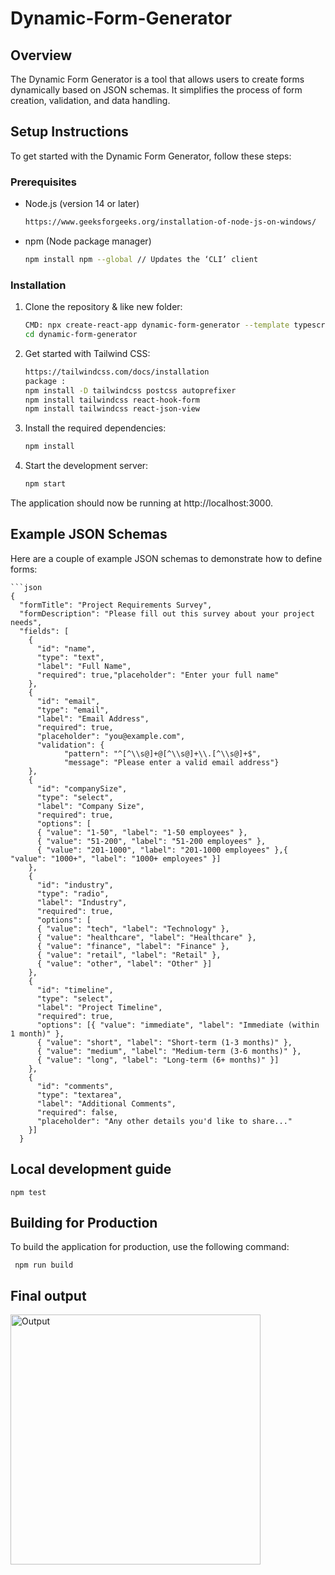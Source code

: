 <h1>Dynamic-Form-Generator</h1>

## Overview

The Dynamic Form Generator is a tool that allows users to create forms dynamically based on JSON schemas. It simplifies the process of form creation, validation, and data handling.

## Setup Instructions

To get started with the Dynamic Form Generator, follow these steps:

### Prerequisites

- Node.js (version 14 or later)
  ```bash
  https://www.geeksforgeeks.org/installation-of-node-js-on-windows/
- npm (Node package manager)
  ```bash
  npm install npm --global // Updates the ‘CLI’ client

### Installation

1. Clone the repository & like new folder:

   ```bash
   CMD: npx create-react-app dynamic-form-generator --template typescript
   cd dynamic-form-generator
   
2. Get started with Tailwind CSS:
   ```bash
   https://tailwindcss.com/docs/installation
   package :
   npm install -D tailwindcss postcss autoprefixer
   npm install tailwindcss react-hook-form
   npm install tailwindcss react-json-view
   
3. Install the required dependencies:
   ```bash
   npm install

4. Start the development server:
   ```bash
   npm start
The application should now be running at http://localhost:3000.   

## Example JSON Schemas
Here are a couple of example JSON schemas to demonstrate how to define forms:

    ```json
    {
      "formTitle": "Project Requirements Survey",
      "formDescription": "Please fill out this survey about your project needs",
      "fields": [
        {
          "id": "name",
          "type": "text",
          "label": "Full Name",
          "required": true,"placeholder": "Enter your full name"
        },
        {
          "id": "email",
          "type": "email",
          "label": "Email Address",
          "required": true,
          "placeholder": "you@example.com",
          "validation": {
                "pattern": "^[^\\s@]+@[^\\s@]+\\.[^\\s@]+$",
                "message": "Please enter a valid email address"}
        },
        {
          "id": "companySize",
          "type": "select",
          "label": "Company Size",
          "required": true,
          "options": [
          { "value": "1-50", "label": "1-50 employees" },
          { "value": "51-200", "label": "51-200 employees" },
          { "value": "201-1000", "label": "201-1000 employees" },{ "value": "1000+", "label": "1000+ employees" }]
        },
        {
          "id": "industry",
          "type": "radio",
          "label": "Industry",
          "required": true,
          "options": [
          { "value": "tech", "label": "Technology" },
          { "value": "healthcare", "label": "Healthcare" },
          { "value": "finance", "label": "Finance" },
          { "value": "retail", "label": "Retail" },
          { "value": "other", "label": "Other" }]
        },
        {
          "id": "timeline",
          "type": "select",
          "label": "Project Timeline",
          "required": true,
          "options": [{ "value": "immediate", "label": "Immediate (within 1 month)" },
          { "value": "short", "label": "Short-term (1-3 months)" },
          { "value": "medium", "label": "Medium-term (3-6 months)" },
          { "value": "long", "label": "Long-term (6+ months)" }]
        },
        {
          "id": "comments",
          "type": "textarea",
          "label": "Additional Comments",
          "required": false,
          "placeholder": "Any other details you'd like to share..."
        }]
      }

## Local development guide

    npm test

## Building for Production
To build the application for production, use the following command:
     
     npm run build

## Final output

<img align="center" alt="Output" width="400" src="https://raw.githubusercontent.com/harish5108/Dynamic-Form-Generator/refs/heads/main/Screenshot%202024-11-19%20094435.jpg">

